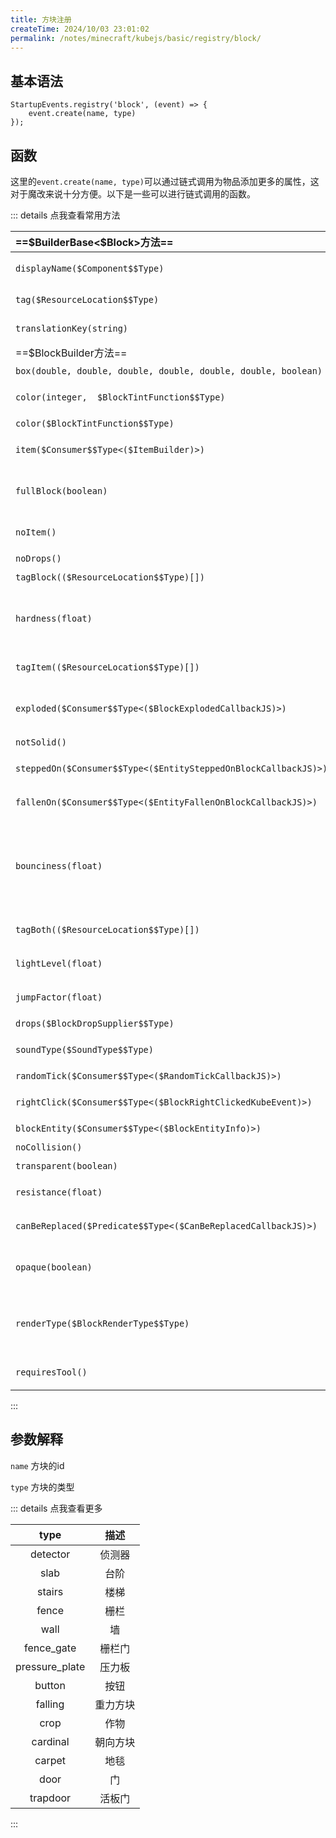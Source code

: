 ```yaml
---
title: 方块注册
createTime: 2024/10/03 23:01:02
permalink: /notes/minecraft/kubejs/basic/registry/block/
---
```


## 基本语法

```JS
StartupEvents.registry('block', (event) => {
    event.create(name, type)
});
```

## 函数

这里的`event.create(name, type)`可以通过链式调用为物品添加更多的属性，这对于魔改来说十分方便。以下是一些可以进行链式调用的函数。

::: details 点我查看常用方法

|==\$BuilderBase<$Block>方法==|描述|
|:-|:-:|
|`displayName($Component$$Type)`|为方块设置名称，当存在lang文件时会被覆盖|
|`tag($ResourceLocation$$Type)`|为方块添加标签,例如 `minecraft:stone`|
|`translationKey(string)`|为方块设置翻译键,例如 `block.minecraft.stone`|
|==$BlockBuilder方法==|描述|
|`box(double, double, double, double, double, double, boolean)`|设置方块的形状|
|`color(integer,  $BlockTintFunction$$Type)`|通过索引为方块上色,用于有多层纹理的情况|
|`color($BlockTintFunction$$Type)`|通过索引为方块上色|
|`item($Consumer$$Type<($ItemBuilder)>)`|修改方块的物品表示形式|
|`fullBlock(boolean)`|设置方块是否应该是一个完整的块，类似于仙人掌或门|
|`noItem()`|设置该方块没有对应的物品|
|`noDrops()`|设置该方块没有掉落物|
|`tagBlock(($ResourceLocation$$Type)[])`|设置方块的标签|
|`hardness(float)`|设置方块硬度。默认值为 1.5。将此值设置为-1 将使方块不可破坏，如同基岩|
|`tagItem(($ResourceLocation$$Type)[])`|设置方块对应物品（`blockitem`）的标签|
|`exploded($Consumer$$Type<($BlockExplodedCallbackJS)>)`|设置此方块在爆炸后的反应。注意，此时方块已经被摧毁|
|`notSolid()`|设置方块不为固体|
|`steppedOn($Consumer$$Type<($EntitySteppedOnBlockCallbackJS)>)`|设置当实体踩到方块时发生的事情|
|`fallenOn($Consumer$$Type<($EntityFallenOnBlockCallbackJS)>)`|设置当实体掉落在方块上时发生的事情|
|`bounciness(float)`|实体落在该方块上时，会根据其弹跳性乘以下落速度进行弹跳。不要将弹跳性设置为负值，因为这会导致实体掉入虚空！|
|`tagBoth(($ResourceLocation$$Type)[])`|同时设置该方块和该方块对应的物品的标签|
|`lightLevel(float)`|设置方块的发光等级，默认为0（不发光）|
|`jumpFactor(float)`|设置实体在方块上能跳多高的高度|
|`drops($BlockDropSupplier$$Type)`|改变方块的掉落物|
|`soundType($SoundType$$Type)`|设置方块的声音，默认为木头|
|`randomTick($Consumer$$Type<($RandomTickCallbackJS)>)`|设置方块的随机tick回调|
|`rightClick($Consumer$$Type<($BlockRightClickedKubeEvent)>)`|设置方块的鼠标右键回调|
|`blockEntity($Consumer$$Type<($BlockEntityInfo)>)`|为该方块创建方块实体|
|`noCollision()`|使该方块不与实体碰撞|
|`transparent(boolean)`|使方块透明|
|`resistance(float)`|设置方块的抗爆强度。默认值为3|
|`canBeReplaced($Predicate$$Type<($CanBeReplacedCallbackJS)>)`|设置是否可以将该方块替换为其他东西|
|`opaque(boolean)`|设置方块为不透明。不透明方块不允许光线穿透|
|`renderType($BlockRenderType$$Type)`|设置块的渲染类型。可以是 `cutout`、`cutout_mipped`、`translucent` 或 `solid`|
|`requiresTool()`|设置方块需要对应的工具挖掘才会掉落|

:::

## 参数解释

`name` 方块的id

`type` 方块的类型

::: details 点我查看更多

|type|描述|
|:-:|:-:|
|detector|侦测器|
|slab|台阶|
|stairs|楼梯|
|fence|栅栏|
|wall|墙|
|fence_gate|栅栏门|
|pressure_plate|压力板|
|button|按钮|
|falling|重力方块|
|crop|作物|
|cardinal|朝向方块|
|carpet|地毯|
|door|门|
|trapdoor|活板门|

:::
